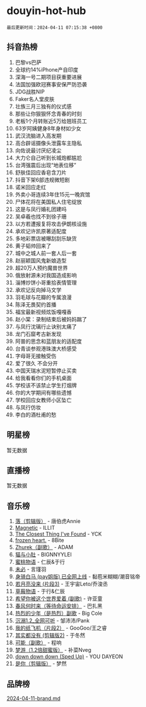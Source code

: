 # douyin-hot-hub

`最后更新时间：2024-04-11 07:15:38 +0800`

## 抖音热榜

1. 巴黎vs巴萨
1. 全球约14%iPhone产自印度
1. 深海一号二期项目获重要进展
1. 法国加强欧冠赛事安保严防恐袭
1. JDG战胜NIP
1. Faker名人堂皮肤
1. 壮族三月三独有的仪式感
1. 那些让你狠狠怀念青春的时刻
1. 老板1个月转账近5万给翘班员工
1. 63岁阿姨健身8年身材如少女
1. 武汉流脑进入高发期
1. 高合辟谣摄像头泄露车主隐私
1. 向佐说最讨厌纪凌尘
1. 大力仑自己听到长城炮都尴尬
1. 台湾强震后出现“地表位移”
1. 舒肤佳回应香皂含刀片
1. 抖音下架6部违规微短剧
1. 诺米回应走红
1. 外卖小哥连续3年住15元一晚宾馆
1. 尸体花将在美国私人住宅绽放
1. 这是与凤行婚礼团建吗
1. 吴卓羲也找不到徐子珊
1. 以方若遭报复将攻击伊朗核设施
1. 承欢记许凯原著适配度
1. 多地彩票店被曝刮刮乐缺货
1. 黄子韬帅回来了
1. 城中之城人前一套人后一套
1. 赵丽颖国风鬼新娘造型
1. 超20万人预约魔兽世界
1. 俄放射源未对我国造成影响
1. 淄博炒饼小哥重拾表情管理
1. 承欢记反向掉马文学
1. 羽毛球与花瓣的专属浪漫
1. 陈泽无畏契约首播
1. 福宝最新视频炫饭嘎嘎香
1. 赵小棠：录制结束后被妈妈踹了
1. 与凤行沈璃行止诀别太痛了
1. 龙门石窟考古新发现
1. 阿普的思念和蓝朋友的适配度
1. 台青谈参观港珠澳大桥感受
1. 字母哥无接触受伤
1. 爱了很久 不会分开
1. 中国天瑞水泥短暂停止买卖
1. 给我看看你们的手机桌面
1. 学校该不该禁止学生打烟牌
1. 你的大学期间有哪些遗憾
1. 学校回应女教师小区坠亡
1. 与凤行仿妆
1. 李白的酒杜甫的愁

## 明星榜

暂无数据

## 直播榜

暂无数据

## 音乐榜

1. [落（剪辑版）](https://sf5-hl-cdn-tos.douyinstatic.com/obj/tos-cn-ve-2774/o0h6HvN1BBbli9LtU3i5fQIleBQMF5Cg4TZmmC) - 唐伯虎Annie
1. [Magnetic](https://sf6-cdn-tos.douyinstatic.com/obj/tos-cn-ve-2774/oAQCYdBNZfLACGDmVFAsfAtpy32tqErgQ3XgBN) - ILLIT
1. [The Closest Thing I've Found](https://sf5-hl-cdn-tos.douyinstatic.com/obj/tos-cn-ve-2774/514ab5d9146f4d2ca454b7adff8e5e4d) - YCK
1. [frozen heart.](https://sf5-hl-cdn-tos.douyinstatic.com/obj/tos-cn-ve-2774/oIIWJfyjIACZA9zQMtnJ6hQQhFC4vhCupoRBsO) - 8Bite
1. [Zhurek（副歌）](https://sf6-cdn-tos.douyinstatic.com/obj/tos-cn-ve-2774/ooQm8FBZQDlf0btEYgVpCcSCQfrdJGBEKZYBGS) - ADAM
1. [猫与小肚](https://sf3-cdn-tos.douyinstatic.com/obj/tos-cn-ve-2774/osZeoClMECgK8DYl6VebABgbchEtPYQjZEnRtd) - BIGNNYYLEI
1. [蜜桃物语](https://sf5-hl-cdn-tos.douyinstatic.com/obj/tos-cn-ve-2774/oIhOSCZtIACtYU4XQkngiW9kCBfVD1Fz9IYeqL) - 仁辰&于行
1. [未必](https://sf5-hl-cdn-tos.douyinstatic.com/obj/tos-cn-ve-2774/ogntQMFnKQDZUgTCYuJgfLEtleYZZFxBQqhhFB) - 言瑾羽
1. [身骑白马 (pay姐版) 已全网上线](https://sf3-cdn-tos.douyinstatic.com/obj/tos-cn-ve-2774/oQLO5ZgLsFkaDhdIIveF2zUCgfweY0gWaH4AQG) - 黏苞米糊糊/潮音铭帝
1. [若月亮没来 (片段3)](https://sf3-cdn-tos.douyinstatic.com/obj/tos-cn-ve-2774/okfyEUsGW1B1ovJi5JiN9IjvAT2lMwA054GoEB) - 王宇宙Leto/乔浚丞
1. [草莓物语](https://sf5-hl-cdn-tos.douyinstatic.com/obj/tos-cn-ve-2774/okynhJ7jEAIIZBfsLgYMEI8QC3WbQNN66RKzhT) - 于行&仁辰
1. [希望你被这个世界爱着 (副歌)](https://sf5-hl-cdn-tos.douyinstatic.com/obj/tos-cn-ve-2774/oUHCmWQfZlE3QQBKBeD8rCFLpJzPgCpImhsxMt) - 许亚童
1. [春风何时来（等待命运安排）](https://sf5-hl-cdn-tos.douyinstatic.com/obj/tos-cn-ve-2774/oICBNbD3gelMfB4WgiD1KI2jQtXZE2FgHLwtsl) - 巴扎黑
1. [热烈的少年（是热烈）副歌](https://sf5-hl-cdn-tos.douyinstatic.com/obj/tos-cn-ve-2774/owVNI0CLDAUMtSz6TEYvfFBFL4UDFFhLfgK8fa) - Big Cole
1. [沉溺1.2_全网可听](https://sf5-hl-cdn-tos.douyinstatic.com/obj/tos-cn-ve-2774/ok2QoiBqsWAX9McZmWiI9gAB0EzwD4Xj6yfmtH) - 邹沛沛/Pank
1. [我的纸飞机（片段2）](https://sf3-cdn-tos.douyinstatic.com/obj/tos-cn-ve-2774/oM2ZrKcg2CD5AeRB2gkeXOFB1IxAGJdZPazYHf) - GooGoo/王之睿
1. [其实都没有 (剪辑版2)](https://sf5-hl-cdn-tos.douyinstatic.com/obj/tos-cn-ve-2774/oEBNQenHZtBhxYjGgUDQk0BCHTigQafgFlbQ7k) - 于冬然
1. [可能（副歌）](https://sf3-cdn-tos.douyinstatic.com/obj/tos-cn-ve-2774/cde1731888894259b333569393c2fb51) - 程响
1. [梦游（1.2倍甜蜜版）](https://sf3-cdn-tos.douyinstatic.com/obj/tos-cn-ve-2774/o4gyAUm8hwufoEABmwVIiQtHsFuGzAEEWtNMzo) - 补菜Nveg
1. [down down down (Sped Up)](https://sf6-cdn-tos.douyinstatic.com/obj/tos-cn-ve-2774/ow80iABiXIO9DsFwK6WeZKMaJRi3BPJAotDy8m) - YOU DAYEON
1. [是你（剪辑版）](https://sf5-hl-cdn-tos.douyinstatic.com/obj/tos-cn-ve-2774/46019dae783c4c969944217fe1cfafc4) - 梦然

## 品牌榜

[2024-04-11-brand.md](2024-04-11-brand.md)
